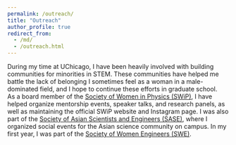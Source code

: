 ```yaml
---
permalink: /outreach/
title: "Outreach"
author_profile: true
redirect_from: 
  - /md/
  - /outreach.html
---
```

During my time at UChicago, I have been heavily involved with building communities for minorities in STEM. These communities have helped me battle the lack of belonging I sometimes feel as a woman in a male-dominated field, and I hope to continue these efforts in graduate school.\
As a board member of the [Society of Women in Physics (SWiP)](https://uchicagoswip.weebly.com/about.html), I have helped organize mentorship events, speaker talks, and research panels, as well as maintaining the official SWiP website and Instagram page. I was also part of the [Society of Asian Scientists and Engineers (SASE)](https://www.instagram.com/sase_uchicago/), where I organized social events for the Asian science community on campus. In my first year, I was part of the [Society of Women Engineers (SWE)](https://blueprint.uchicago.edu/organization/swe).


 
